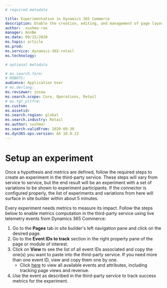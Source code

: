 ```yaml
---
# required metadata

title: Experimentation in Dynamics 365 Commerce
description: Enable the creation, editing, and management of page layout and content treatments in site builder. End-to-end experimentation support will be enabled for e-commerce pages, as well as entities within a page.
author:  sushma-rao 
manager: AnnBe
ms.date: 09/15/2020
ms.topic: article
ms.prod: 
ms.service: dynamics-365-retail
ms.technology: 

# optional metadata

# ms.search.form: 
# ROBOTS: 
audience: Application User
# ms.devlang: 
ms.reviewer: josaw
ms.search.scope: Core, Operations, Retail
# ms.tgt_pltfrm: 
ms.custom: 
ms.assetid: 
ms.search.region: global
ms.search.industry: Retail
ms.author: sushmar
ms.search.validFrom: 2020-09-30
ms.dyn365.ops.version: AX 10.0.13
---
```


# Setup an experiment
Once a hypothesis and metrics are defined, follow the required steps to create an experiment in the third-party service. These steps will vary from service to service, but the end result will be an experiment with a set of variations to be shown to experiment participants. If the connector is configured properly, the list of experiments and variations from here will surface in site builder within about 5 minutes.

Every experiment needs metrics to measure its impact. Follow the steps below to enable metrics computation in the third-party service using live telemetry events from Dynamics 365 Commerce:
1. Go to the **Pages** tab in site builder's left navigation pane and click on the desired page. 
1. Go to the **Event IDs to track** section in the right property pane of the page or module of interest.
1. Click on **View** to see the list of all event IDs associated and copy the one(s) you want to paste into the third-party service. If you need more than one event ID, view and copy them one by one. 
    - Click [here](https://docs.microsoft.com) to view all available events and attributes, including tracking page views and revenue.
1. Use the event as described in the third-party service to track success metrics for the experiment.
